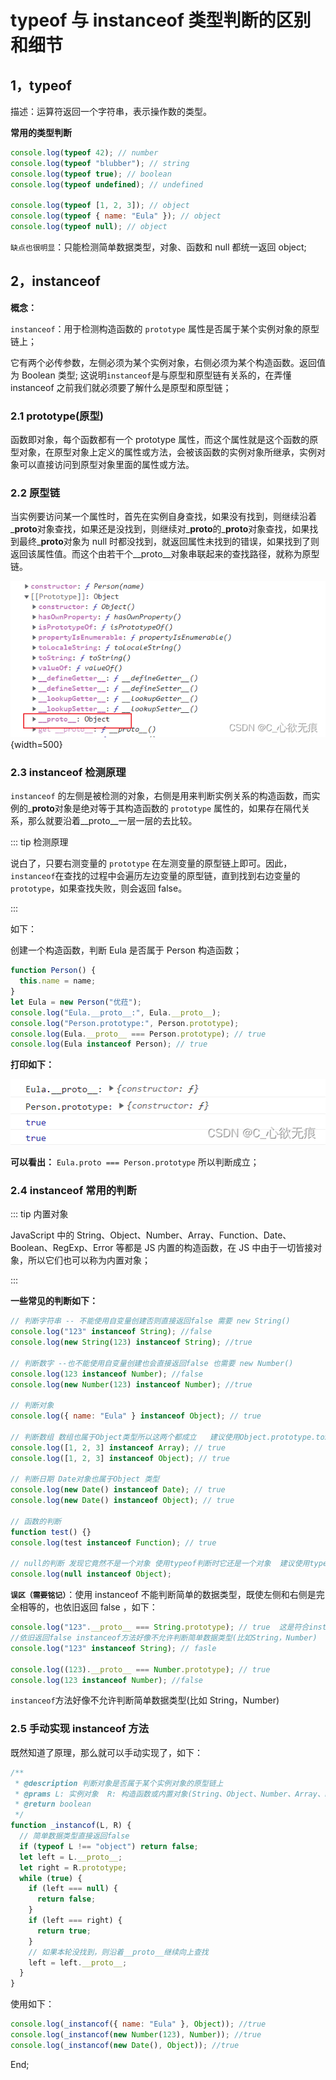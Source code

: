 # typeof 与 instanceof 类型判断的区别和细节

## 1，typeof

描述：运算符返回一个字符串，表示操作数的类型。

**常用的类型判断**

```javascript
console.log(typeof 42); // number
console.log(typeof "blubber"); // string
console.log(typeof true); // boolean
console.log(typeof undefined); // undefined

console.log(typeof [1, 2, 3]); // object
console.log(typeof { name: "Eula" }); // object
console.log(typeof null); // object
```

`缺点也很明显`：只能检测简单数据类型，对象、函数和 null 都统一返回 object;

## 2，instanceof

**概念：**

`instanceof`：用于检测构造函数的 `prototype` 属性是否属于某个实例对象的原型链上；

它有两个必传参数，左侧必须为某个实例对象，右侧必须为某个构造函数。返回值为 Boolean 类型; 这说明`instanceof`是与原型和原型链有关系的，在弄懂 instanceof 之前我们就必须要了解什么是原型和原型链；

### 2.1 prototype(原型)

函数即对象，每个函数都有一个 prototype 属性，而这个属性就是这个函数的原型对象，在原型对象上定义的属性或方法，会被该函数的实例对象所继承，实例对象可以直接访问到原型对象里面的属性或方法。

### 2.2 原型链

当实例要访问某一个属性时，首先在实例自身查找，如果没有找到，则继续沿着\_**proto**对象查找，如果还是没找到，则继续对\_**proto**的\_**proto**对象查找，如果找到最终\_**proto**对象为 null 时都没找到，就返回属性未找到的错误，如果找到了则返回该属性值。而这个由若干个\_\_proto\_\_对象串联起来的查找路径，就称为原型链。

![在这里插入图片描述](../../images/proto-1.png){width=500}

### 2.3 instanceof 检测原理

`instanceof` 的左侧是被检测的对象，右侧是用来判断实例关系的构造函数，而实例的\_**proto**对象是绝对等于其构造函数的 `prototype` 属性的，如果存在隔代关系，那么就要沿着\_\_proto\_\_一层一层的去比较。

::: tip 检测原理

说白了，只要右测变量的 `prototype` 在左测变量的原型链上即可。因此，`instanceof`在查找的过程中会遍历左边变量的原型链，直到找到右边变量的 `prototype`，如果查找失败，则会返回 false。

:::

如下：

创建一个构造函数，判断 Eula 是否属于 Person 构造函数；

```javascript
function Person() {
  this.name = name;
}
let Eula = new Person("优菈");
console.log("Eula.__proto__:", Eula.__proto__);
console.log("Person.prototype:", Person.prototype);
console.log(Eula.__proto__ === Person.prototype); // true
console.log(Eula instanceof Person); // true
```

**打印如下：**

![在这里插入图片描述](../../images/protype.png)

**可以看出：** `Eula.proto === Person.prototype` 所以判断成立；

### 2.4 instanceof 常用的判断

::: tip 内置对象

JavaScript 中的 String、Object、Number、Array、Function、Date、Boolean、RegExp、Error 等都是 JS 内置的构造函数，在 JS 中由于一切皆接对象，所以它们也可以称为内置对象；

:::

**一些常见的判断如下：**

```javascript
// 判断字符串 -- 不能使用自变量创建否则直接返回false 需要 new String()
console.log("123" instanceof String); //false
console.log(new String(123) instanceof String); //true

// 判断数字 --也不能使用自变量创建也会直接返回false 也需要 new Number()
console.log(123 instanceof Number); //false
console.log(new Number(123) instanceof Number); //true

// 判断对象
console.log({ name: "Eula" } instanceof Object); // true

// 判断数组 数组也属于Object类型所以这两个都成立   建议使用Object.prototype.toString来判断数组
console.log([1, 2, 3] instanceof Array); // true
console.log([1, 2, 3] instanceof Object); // true

// 判断日期 Date对象也属于Object 类型
console.log(new Date() instanceof Date); // true
console.log(new Date() instanceof Object); // true

// 函数的判断
function test() {}
console.log(test instanceof Function); // true

// null的判断 发现它竟然不是一个对象 使用typeof判断时它还是一个对象  建议使用typeof 来判断null类型
console.log(null instanceof Object);
```

**`误区（需要铭记）`**：使用 instanceof 不能判断简单的数据类型，既使左侧和右侧是完全相等的，也依旧返回 false ，如下：

```javascript
console.log("123".__proto__ === String.prototype); // true  这是符合instanceof判断原理的
//依旧返回false instanceof方法好像不允许判断简单数据类型(比如String，Number)
console.log("123" instanceof String); // fasle

console.log((123).__proto__ === Number.prototype); // true
console.log(123 instanceof Number); //false
```

`instanceof`方法好像不允许判断简单数据类型(比如 String，Number)

### 2.5 手动实现 instanceof 方法

既然知道了原理，那么就可以手动实现了，如下：

```javascript
/**
 * @description 判断对象是否属于某个实例对象的原型链上
 * @prams L: 实例对象  R: 构造函数或内置对象(String、Object、Number、Array、Function等)
 * @return boolean
 */
function _instancof(L, R) {
  // 简单数据类型直接返回false
  if (typeof L !== "object") return false;
  let left = L.__proto__;
  let right = R.prototype;
  while (true) {
    if (left === null) {
      return false;
    }
    if (left === right) {
      return true;
    }
    // 如果本轮没找到，则沿着__proto__继续向上查找
    left = left.__proto__;
  }
}
```

使用如下：

```javascript
console.log(_instancof({ name: "Eula" }, Object)); //true
console.log(_instancof(new Number(123), Number)); //true
console.log(_instancof(new Date(), Object)); //true
```

End;
